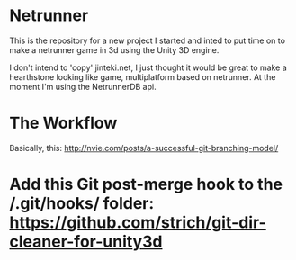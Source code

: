 # Netrunner
This is the repository for a new project I started and inted to put time on to make a netrunner game in 3d using the Unity 3D engine. 

I don't intend to 'copy' jinteki.net, I just thought it would be great to make a hearthstone looking like game, multiplatform based on netrunner. At the moment I'm using the NetrunnerDB api.

# The Workflow

 Basically, this: http://nvie.com/posts/a-successful-git-branching-model/
 
# Add this Git post-merge hook to the /.git/hooks/ folder: https://github.com/strich/git-dir-cleaner-for-unity3d
